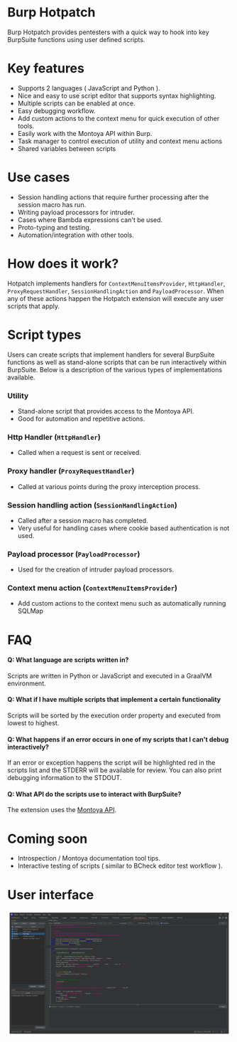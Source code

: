 # Burp Hotpatch
Burp Hotpatch ️provides pentesters with a quick way to hook into key BurpSuite functions using user defined scripts.

# Key features
- Supports 2 languages ( JavaScript and Python ).
- Nice and easy to use script editor that supports syntax highlighting.
- Multiple scripts can be enabled at once.
- Easy debugging workflow.
- Add custom actions to the context menu for quick execution of other tools.
- Easily work with the Montoya API within Burp.
- Task manager to control execution of utility and context menu actions
- Shared variables between scripts

# Use cases
- Session handling actions that require further processing after the session macro has run.
- Writing payload processors for intruder.
- Cases where Bambda expressions can't be used.
- Proto-typing and testing.
- Automation/integration with other tools.

# How does it work?
Hotpatch implements handlers for `ContextMenuItemsProvider`, `HttpHandler`, `ProxyRequestHandler`, `SessionHandlingAction` and `PayloadProcessor`.
When any of these actions happen the Hotpatch extension will execute any user scripts that apply.

# Script types
Users can create scripts that implement handlers for several BurpSuite functions as well as stand-alone scripts that can
be run interactively within BurpSuite. Below is a description of the various types of implementations available.

### Utility
- Stand-alone script that provides access to the Montoya API.
- Good for automation and repetitive actions.

### Http Handler (`HttpHandler`)
- Called when a request is sent or received.

### Proxy handler (`ProxyRequestHandler`)
- Called at various points during the proxy interception process.

### Session handling action (`SessionHandlingAction`)
- Called after a session macro has completed.
- Very useful for handling cases where cookie based authentication is not used.

### Payload processor (`PayloadProcessor`)
- Used for the creation of intruder payload processors.

### Context menu action (`ContextMenuItemsProvider`)
- Add custom actions to the context menu such as automatically running SQLMap

# FAQ

#### Q: What language are scripts written in?
Scripts are written in Python or JavaScript and executed in a GraalVM environment.

#### Q: What if I have multiple scripts that implement a certain functionality 
Scripts will be sorted by the execution order property and executed from lowest to highest.

#### Q: What happens if an error occurs in one of my scripts that I can't debug interactively?
If an error or exception happens the script will be highlighted red in the scripts list and the STDERR will be available
for review. You can also print debugging information to the STDOUT.

#### Q: What API do the scripts use to interact with BurpSuite?
The extension uses the [Montoya API](https://portswigger.github.io/burp-extensions-montoya-api/javadoc/burp/api/montoya/MontoyaApi.html).

# Coming soon
- Introspection / Montoya documentation tool tips.
- Interactive testing of scripts ( similar to BCheck editor test workflow ).

# User interface
![image](images/ui.png)